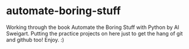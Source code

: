 # automate-boring-stuff

Working through the book Automate the Boring Stuff with Python by Al Sweigart.
Putting the practice projects on here just to get the hang of git and github too!
Enjoy. :)
